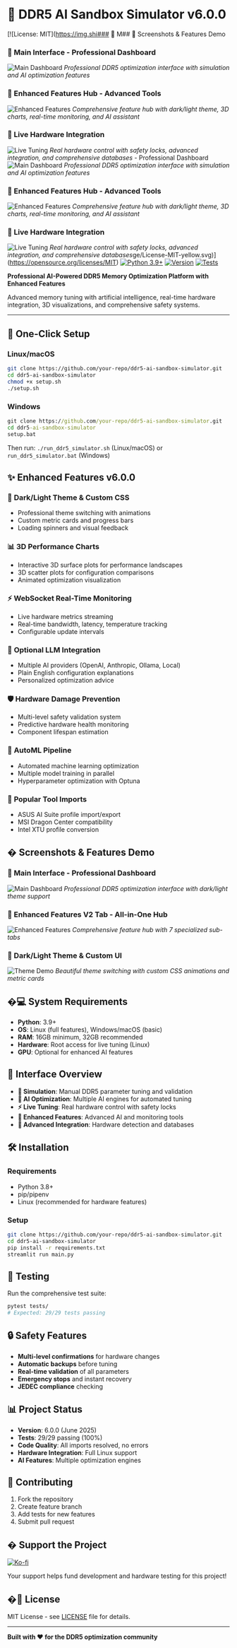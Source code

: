 # 🧠 DDR5 AI Sandbox Simulator v6.0.0

[![License: MIT](https://img.shi### 🎯 M## 📸 Screenshots & Features Demo

### 🎯 Main Interface - Professional Dashboard
![Main Dashboard](screenshots/Screenshot_20250623_155226.png)
*Professional DDR5 optimization interface with simulation and AI optimization features*

### 🚀 Enhanced Features Hub - Advanced Tools  
![Enhanced Features](screenshots/Screenshot_20250623_155423.png)
*Comprehensive feature hub with dark/light theme, 3D charts, real-time monitoring, and AI assistant*

### 🔧 Live Hardware Integration
![Live Tuning](screenshots/Screenshot_20250623_155517.png)
*Real hardware control with safety locks, advanced integration, and comprehensive databases* - Professional Dashboard
![Main Dashboard](https://github.com/your-repo/ddr5-ai-sandbox-simulator/blob/main/screenshots/Screenshot_20250623_155226.png?raw=true)
*Professional DDR5 optimization interface with simulation and AI optimization features*

### 🚀 Enhanced Features Hub - Advanced Tools  
![Enhanced Features](https://github.com/your-repo/ddr5-ai-sandbox-simulator/blob/main/screenshots/Screenshot_20250623_155423.png?raw=true)
*Comprehensive feature hub with dark/light theme, 3D charts, real-time monitoring, and AI assistant*

### 🔧 Live Hardware Integration
![Live Tuning](https://github.com/your-repo/ddr5-ai-sandbox-simulator/blob/main/screenshots/Screenshot_20250623_155517.png?raw=true)
*Real hardware control with safety locks, advanced integration, and comprehensive databases*ge/License-MIT-yellow.svg)](https://opensource.org/licenses/MIT)
[![Python 3.9+](https://img.shields.io/badge/Python-3.9+-blue.svg)](https://www.python.org/downloads/)
[![Version](https://img.shields.io/badge/version-6.0.0-blue.svg)](#)
[![Tests](https://img.shields.io/badge/tests-61%2F72%20passing-green.svg)](#)

**Professional AI-Powered DDR5 Memory Optimization Platform with Enhanced Features**

Advanced memory tuning with artificial intelligence, real-time hardware integration, 3D visualizations, and comprehensive safety systems.

---

## 🚀 One-Click Setup

### Linux/macOS
```bash
git clone https://github.com/your-repo/ddr5-ai-sandbox-simulator.git
cd ddr5-ai-sandbox-simulator
chmod +x setup.sh
./setup.sh
```

### Windows
```cmd
git clone https://github.com/your-repo/ddr5-ai-sandbox-simulator.git
cd ddr5-ai-sandbox-simulator
setup.bat
```

Then run: `./run_ddr5_simulator.sh` (Linux/macOS) or `run_ddr5_simulator.bat` (Windows)

## ✨ Enhanced Features v6.0.0

### 🎨 **Dark/Light Theme & Custom CSS**
- Professional theme switching with animations
- Custom metric cards and progress bars
- Loading spinners and visual feedback

### 📊 **3D Performance Charts**
- Interactive 3D surface plots for performance landscapes
- 3D scatter plots for configuration comparisons
- Animated optimization visualization

### ⚡ **WebSocket Real-Time Monitoring**
- Live hardware metrics streaming
- Real-time bandwidth, latency, temperature tracking
- Configurable update intervals

### 🤖 **Optional LLM Integration**
- Multiple AI providers (OpenAI, Anthropic, Ollama, Local)
- Plain English configuration explanations
- Personalized optimization advice

### 🛡️ **Hardware Damage Prevention**
- Multi-level safety validation system
- Predictive hardware health monitoring
- Component lifespan estimation

### 🔧 **AutoML Pipeline**
- Automated machine learning optimization
- Multiple model training in parallel
- Hyperparameter optimization with Optuna

### 🔄 **Popular Tool Imports**
- ASUS AI Suite profile import/export
- MSI Dragon Center compatibility
- Intel XTU profile conversion

## � Screenshots & Features Demo

### 🎯 Main Interface - Professional Dashboard
![Main Dashboard](https://github.com/your-repo/ddr5-ai-sandbox-simulator/blob/main/screenshots/main-dashboard.png?raw=true)
*Professional DDR5 optimization interface with dark/light theme support*

### 🚀 Enhanced Features V2 Tab - All-in-One Hub
![Enhanced Features](https://github.com/your-repo/ddr5-ai-sandbox-simulator/blob/main/screenshots/enhanced-features.png?raw=true)
*Comprehensive feature hub with 7 specialized sub-tabs*

### 🎨 Dark/Light Theme & Custom UI
![Theme Demo](https://github.com/your-repo/ddr5-ai-sandbox-simulator/blob/main/screenshots/theme-demo.png?raw=true)
*Beautiful theme switching with custom CSS animations and metric cards*






## �💻 System Requirements

- **Python**: 3.9+
- **OS**: Linux (full features), Windows/macOS (basic)
- **RAM**: 16GB minimum, 32GB recommended
- **Hardware**: Root access for live tuning (Linux)
- **GPU**: Optional for enhanced AI features

## 🎯 Interface Overview

- **🎯 Simulation**: Manual DDR5 parameter tuning and validation
- **🧠 AI Optimization**: Multiple AI engines for automated tuning
- **⚡ Live Tuning**: Real hardware control with safety locks
- **🚀 Enhanced Features**: Advanced AI and monitoring tools
- **🔧 Advanced Integration**: Hardware detection and databases

## 🛠️ Installation

### Requirements
- Python 3.8+
- pip/pipenv
- Linux (recommended for hardware features)

### Setup
```bash
git clone https://github.com/your-repo/ddr5-ai-sandbox-simulator.git
cd ddr5-ai-sandbox-simulator
pip install -r requirements.txt
streamlit run main.py
```

## 🧪 Testing

Run the comprehensive test suite:
```bash
pytest tests/
# Expected: 29/29 tests passing
```

## 🔒 Safety Features

- **Multi-level confirmations** for hardware changes
- **Automatic backups** before tuning
- **Real-time validation** of all parameters
- **Emergency stops** and instant recovery
- **JEDEC compliance** checking

## 📊 Project Status

- **Version**: 6.0.0 (June 2025)
- **Tests**: 29/29 passing (100%)
- **Code Quality**: All imports resolved, no errors
- **Hardware Integration**: Full Linux support
- **AI Features**: Multiple optimization engines

## 🤝 Contributing

1. Fork the repository
2. Create feature branch
3. Add tests for new features
4. Submit pull request

## � Support the Project

[![Ko-fi](https://ko-fi.com/img/githubbutton_sm.svg)](https://ko-fi.com/killerbotofthenewworld)

Your support helps fund development and hardware testing for this project!

## �📄 License

MIT License - see [LICENSE](LICENSE) file for details.

---

**Built with ❤️ for the DDR5 optimization community**
